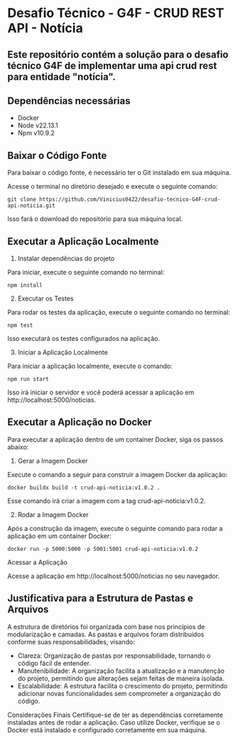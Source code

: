 # Desafio Técnico - G4F - CRUD REST API - Notícia
## Este repositório contém a solução para o desafio técnico G4F de implementar uma api crud rest para entidade "notícia".

## Dependências necessárias
- Docker
- Node v22.13.1
- Npm v10.9.2

## Baixar o Código Fonte
Para baixar o código fonte, é necessário ter o Git instalado em sua máquina.

Acesse o terminal no diretório desejado e execute o seguinte comando:

```
git clone https://github.com/Vinicius0422/desafio-tecnico-G4F-crud-api-noticia.git
```

Isso fará o download do repositório para sua máquina local.

## Executar a Aplicação Localmente

1. Instalar dependências do projeto

Para iniciar, execute o seguinte comando no terminal:

```
npm install
```

2. Executar os Testes

Para rodar os testes da aplicação, execute o seguinte comando no terminal:

```
npm test
```

Isso executará os testes configurados na aplicação.

3. Iniciar a Aplicação Localmente

Para iniciar a aplicação localmente, execute o comando:

```
npm run start
```

Isso irá iniciar o servidor e você poderá acessar a aplicação em http://localhost:5000/noticias.

## Executar a Aplicação no Docker
Para executar a aplicação dentro de um container Docker, siga os passos abaixo:

1. Gerar a Imagem Docker

Execute o comando a seguir para construir a imagem Docker da aplicação:

```
docker buildx build -t crud-api-noticia:v1.0.2 .
```

Esse comando irá criar a imagem com a tag crud-api-noticia:v1.0.2.

2. Rodar a Imagem Docker

Após a construção da imagem, execute o seguinte comando para rodar a aplicação em um container Docker:

```
docker run -p 5000:5000 -p 5001:5001 crud-api-noticia:v1.0.2
```

Acessar a Aplicação

Acesse a aplicação em http://localhost:5000/noticias no seu navegador.

## Justificativa para a Estrutura de Pastas e Arquivos
A estrutura de diretórios foi organizada com base nos princípios de modularização e camadas. As pastas e arquivos foram distribuídos conforme suas responsabilidades, visando:

- Clareza: Organização de pastas por responsabilidade, tornando o código fácil de entender.
- Manutenibilidade: A organização facilita a atualização e a manutenção do projeto, permitindo que alterações sejam feitas de maneira isolada.
- Escalabilidade: A estrutura facilita o crescimento do projeto, permitindo adicionar novas funcionalidades sem comprometer a organização do código.

Considerações Finais
Certifique-se de ter as dependências corretamente instaladas antes de rodar a aplicação.
Caso utilize Docker, verifique se o Docker está instalado e configurado corretamente em sua máquina.